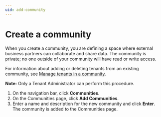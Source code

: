 ```yaml
---
uid: add-community
---
```


# Create a community

When you create a community, you are defining a space where external business partners can collaborate and share data. The community is private; no one outside of your community will have read or write access.

<!-- Include discussion of entitlements; also check in whether I need to mention community roles here -->

For information about adding or deleting tenants from an existing community, see [Manage tenants in a community](xref:managecommunity).

**Note:** Only a Tenant Administrator can perform this procedure.

1. On the navigation bar, click **Communities**.
2. On the Communities page, click **Add Communities**.
3. Enter a name and description for the new community and click **Enter**. The community is added to the Communities page.
